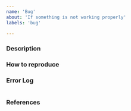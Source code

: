 ```yaml
---
name: 'Bug'
about: 'If something is not working properly'
labels: 'bug'

---
```


<!-- If you don't need any of these sections, just remove them... -->

### Description
<!-- Give a detailed description of what is wrong -->


### How to reproduce
<!-- A detailed step by step guide how the error can be 
reproduced really helps fixing it. -->


### Error Log 
<!-- If the console contains some information that could 
help identifying the problem paste them in the next empty line --> 
```

```

### References
<!-- If this affects other issues/pull requests/or specific code, reference it:
#2 - A recent issue or Pull request
d8591ca65cfc6b9d56334fba45e85e767ef6080d - A commit
https://github.com/codeoverflow-org/nodecg-io/blob/9cf37cb9299535f40fa0dd68cdd3187d9f03b935/nodecg-io-core/extension/index.ts#L21
   - A specific line in code
-->


<!-- Final checklist:

Please make sure that your error hasn't already been reported.
The issues page has a nice search and filter function for that.

-->